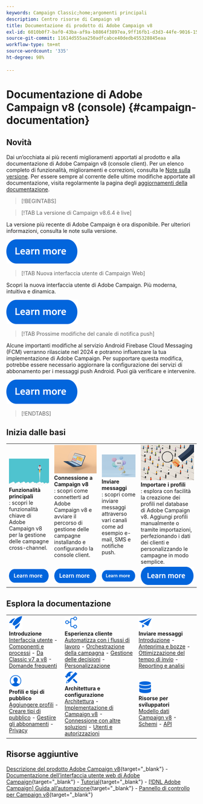 ```yaml
---
keywords: Campaign Classic;home;argomenti principali
description: Centro risorse di Campaign v8
title: Documentazione di prodotto di Adobe Campaign v8
exl-id: 6010b0f7-baf0-43ba-af9a-b8864f3897ea,9ff16fb1-d3d3-44fe-9016-15abffdbc74e
source-git-commit: 11614d555aa250adfcabce40dedb455328845eaa
workflow-type: tm+mt
source-wordcount: '335'
ht-degree: 98%

---
```


# Documentazione di Adobe Campaign v8 (console) {#campaign-documentation}

## Novità

Dai un’occhiata ai più recenti miglioramenti apportati al prodotto e alla documentazione di Adobe Campaign v8 (console client). Per un elenco completo di funzionalità, miglioramenti e correzioni, consulta le [Note sulla versione](start/release-notes.md). Per essere sempre al corrente delle ultime modifiche apportate all documentazione, visita regolarmente la pagina degli [aggiornamenti della documentazione](start/documentation-updates.md).

>[!BEGINTABS]

>[!TAB La versione di Campaign v8.6.4 è live]

La versione più recente di Adobe Campaign è ora disponibile. Per ulteriori informazioni, consulta le note sulla versione.

[![immagine](assets/do-not-localize/learn-more-button.svg)](start/release-notes.md)


>[!TAB Nuova interfaccia utente di Campaign Web]

Scopri la nuova interfaccia utente di Adobe Campaign. Più moderna, intuitiva e dinamica.

[![immagine](assets/do-not-localize/learn-more-button.svg)](start/campaign-ui.md#ac-web-ui)


>[!TAB Prossime modifiche del canale di notifica push]

Alcune importanti modifiche al servizio Android Firebase Cloud Messaging (FCM) verranno rilasciate nel 2024 e potranno influenzare la tua implementazione di Adobe Campaign. Per supportare questa modifica, potrebbe essere necessario aggiornare la configurazione dei servizi di abbonamento per i messaggi push Android. Puoi già verificare e intervenire.

[![immagine](assets/do-not-localize/learn-more-button.svg)](../technotes/upgrades/push-technote.md)



>[!ENDTABS]

## Inizia dalle basi

<table style="table-layout:fixed">
  <tr style="border: 0;">
    <td>
    <a href="start/whats-new.md"><img src="assets/do-not-localize/start-capabilities.png"></a>
    <div><strong>Funzionalità principali</strong><br/>: scopri le funzionalità chiave di Adobe Campaign v8 per la gestione delle campagne cross-channel.</div>
    </td>
    <td>
    <a href="start/connect.md"><img src="assets/do-not-localize/start-connect.jpeg"></a>
    <div><strong>Connessione a Campaign v8</strong><br/>: scopri come connetterti ad Adobe Campaign v8 e avviare il percorso di gestione delle campagne installando e configurando la console client.</div><br/>
    </td>
    <td>
    <a href="start/create-message.md"><img src="assets/do-not-localize/start-send.jpeg"></a>
    <div><strong>Inviare messaggi</strong><br/>: scopri come inviare messaggi attraverso vari canali come ad esempio e-mail, SMS e notifiche push.
    </div></td>
    <td>
    <a href="audiences/create-profiles.md"><img src="assets/do-not-localize/start-profiles.png"></a>
    <div><strong>Importare i profili</strong><br/>: esplora con facilità la creazione dei profili nel database di Adobe Campaign v8. Aggiungi profili manualmente o tramite importazioni, perfezionando i dati dei clienti e personalizzando le campagne in modo semplice.</div>
    </td>
  </tr>
  <tr style="border: 0;">
    <td align="center"><a href="start/whats-new.md"><img src="assets/do-not-localize/learn-more-button.svg"></a></td>
    <td align="center"><a href="start/connect.md"><img src="assets/do-not-localize/learn-more-button.svg"></a></td>
    <td align="center"><a href="start/create-message.md"><img src="assets/do-not-localize/learn-more-button.svg"></a></td>
    <td align="center"><a href="audiences/create-profiles.md"><img src="assets/do-not-localize/learn-more-button.svg"></a></td>
    </tr>
</table>

## Esplora la documentazione

<table style="table-layout:auto">
  <tr style="border: 0;">
    <td>
      <img src="assets/do-not-localize/icon-start.svg" width="35px">
    <br/>
      <strong>Introduzione</strong><br/><a href="start/campaign-ui.md">Interfaccia utente</a> - <a href="start/ac-components.md">Componenti e processi</a> - <a href="start/v7-to-v8.md">Da Classic v7 a v8</a> - <a href="start/campaign-faq.md">Domande frequenti</a>
    </td>
    <td>
      <img src="assets/do-not-localize/icon-experience.svg" width="35px">
    <br/>
      <strong>Esperienza cliente</strong><br/> <a href="../automation/workflow/about-workflows.md" target="_blank">Automatizza con i flussi di lavoro</a> - <a href="../automation/campaigns/set-up-campaigns.md" target="_blank">Orchestrazione della campagna</a> - <a href="interaction/interaction.md">Gestione delle decisioni</a> - <a href="send/personalize.md">Personalizzazione</a>
    </td>
    <td>
      <img src="assets/do-not-localize/icon-send.svg" width="35px">
    <br/>
      <strong>Inviare messaggi</strong><br/><a href="start/create-message.md">Introduzione</a> - <a href="send/preview-and-proof.md">Anteprima e bozze</a> - <a href="send/predictive.md">Ottimizzazione del tempo di invio</a> - <a href="reporting/gs-reporting.md">Reporting e analisi</a>
    </td>
  </tr>
  <tr style="border: 0;">
    <td>
      <img src="assets/do-not-localize/icon_profile-audience.svg" width="35px">
    <br/>
      <strong>Profili e tipi di pubblico</strong><br/> <a href="audiences/create-profiles.md">Aggiungere profili</a> - <a href="audiences/create-audiences.md">Creare tipi di pubblico</a> - <a href="start/subscriptions.md">Gestiire gli abbonamenti</a> - <a href="start/privacy.md">Privacy</a>
    </td>
    <td>
      <img src="assets/do-not-localize/icon-configure.svg" width="35px">
    <br/>
      <strong>Architettura e configurazione</strong><br/><a href="architecture/architecture.md">Architettura</a> - <a href="start/implement.md">Implementazione di Campaign v8</a> - <a href="connect/integration.md">Connessione con altre soluzioni</a> - <a href="start/gs-permissions.md">Utenti e autorizzazioni</a>
    </td>
    <td>
      <img src="assets/do-not-localize/icon-dev.svg" width="35px">
    <br/>
      <strong>Risorse per sviluppatori</strong><br/><a href="dev/datamodel.md">Modello dati Campaign v8</a> - <a href="dev/schemas.md">Schemi</a> - <a href="dev/api.md">API</a>
    </td>
  </tr>
</table>

## Risorse aggiuntive

[Descrizione del prodotto Adobe Campaign v8](https://helpx.adobe.com/it/legal/product-descriptions/adobe-campaign-managed-cloud-services.html){target="_blank"} - [Documentazione dell’interfaccia utente web di Adobe Campaign](https://experienceleague.adobe.com/docs/campaign-web/v8/campaign-web-home.html?lang=it){target="_blank"} - [Tutorial](https://experienceleague.adobe.com/docs/campaign-learn/tutorials/overview.html?lang=it){target="_blank"} - [[!DNL Adobe Campaign] Guida all’automazione](https://experienceleague.adobe.com/docs/campaign/automation/home.html?lang=it){target="_blank"} - [Pannello di controllo per Campaign v8](https://experienceleague.adobe.com/docs/control-panel/using/discover-control-panel/key-features.html?lang=it){target="_blank"}

